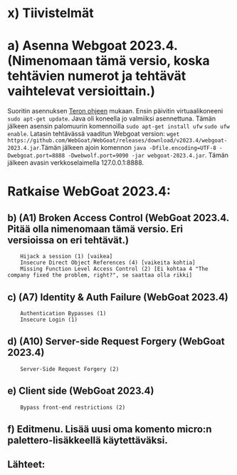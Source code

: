 # x) Tiivistelmät

# a) Asenna Webgoat 2023.4. (Nimenomaan tämä versio, koska tehtävien numerot ja tehtävät vaihtelevat versioittain.)

Suoritin asennuksen [Teron ohjeen](https://terokarvinen.com/2023/webgoat-2023-4-ethical-web-hacking/) mukaan. Ensin päivitin virtuaalikoneeni `sudo apt-get update`. Java oli koneella jo valmiiksi asennettuna. Tämän jälkeen asensin palomuurin komennoilla `sudo apt-get install ufw` `sudo ufw enable`. Latasin tehtävässä vaaditun Webgoat version: `wget https://github.com/WebGoat/WebGoat/releases/download/v2023.4/webgoat-2023.4.jar`.Tämän jälkeen ajoin komennon `java -Dfile.encoding=UTF-8 -Dwebgoat.port=8888 -Dwebwolf.port=9090 -jar webgoat-2023.4.jar`. Tämän jälkeen avasin verkkoselaimella 127.0.0.1:8888.

# Ratkaise WebGoat 2023.4:
## b) (A1) Broken Access Control (WebGoat 2023.4. Pitää olla nimenomaan tämä versio. Eri versioissa on eri tehtävät.)
        Hijack a session (1) [vaikea]
        Insecure Direct Object References (4) [vaikeita kohtia]
        Missing Function Level Access Control (2) [Ei kohtaa 4 "The company fixed the problem, right?", se saattaa olla rikki]
## c) (A7) Identity & Auth Failure (WebGoat 2023.4)
        Authentication Bypasses (1)
        Insecure Login (1)
## d) (A10) Server-side Request Forgery (WebGoat 2023.4)
        Server-Side Request Forgery (2)
## e) Client side (WebGoat 2023.4)
        Bypass front-end restrictions (2)

## f) Editmenu. Lisää uusi oma komento micro:n palettero-lisäkkeellä käytettäväksi.

## Lähteet:
